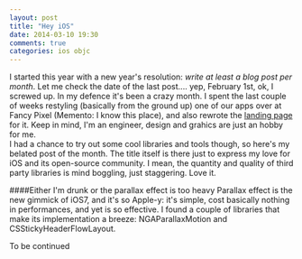 ```yaml
---
layout: post
title: "Hey iOS"
date: 2014-03-10 19:30
comments: true
categories: ios objc
---
```

I started this year with a new year's resolution: _write at least a blog post per month_. Let me check the date of the last post.... yep, February 1st, ok, I screwed up. In my defence it's been a crazy month. I spent the last couple of weeks restyling (basically from the ground up) one of our apps over at Fancy Pixel (Memento: I know this place), and also rewrote the [landing page](http://memento.fancypixel.it) for it. Keep in mind, I'm an engineer, design and grahics are just an hobby for me.  
I had a chance to try out some cool libraries and tools though, so here's my belated post of the month. The title itself is there just to express my love for iOS and its open-source community. I mean, the quantity and quality of third party libraries is mind boggling, just staggering. Love it.  
<!-- More -->
####Either I'm drunk or the parallax effect is too heavy
Parallax effect is the new gimmick of iOS7, and it's so Apple-y: it's simple, cost basically nothing in performances, and yet is so effective. I found a couple of libraries that make its implementation a breeze: NGAParallaxMotion and CSStickyHeaderFlowLayout.

To be continued